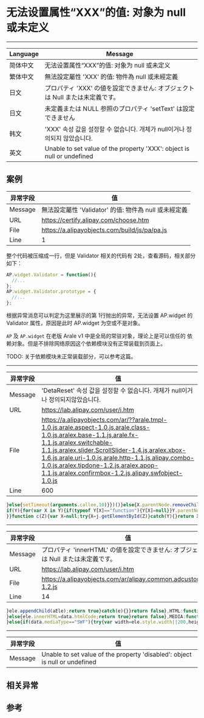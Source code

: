 
# 无法设置属性“XXX”的值: 对象为 null 或未定义

----

| Language | Message                                                                       |
|----------|-------------------------------------------------------------------------------|
| 简体中文 | 无法设置属性“XXX”的值: 对象为 null 或未定义                                 |
| 繁体中文 | 無法設定屬性 'XXX' 的值: 物件為 null 或未經定義                               |
| 日文     | プロパティ 'XXX' の値を設定できません: オブジェクトは Null または未定義です。 |
| 日文     | 未定義または NULL 参照のプロパティ 'setText' は設定できません                 |
| 韩文     | 'XXX' 속성 값을 설정할 수 없습니다. 개체가 null이거나 정의되지 않았습니다.    |
| 英文     | Unable to set value of the property 'XXX': object is null or undefined        |

## 案例

| 异常字段 | 值                                                    |
|----------|-------------------------------------------------------|
| Message  | 無法設定屬性 'Validator' 的值: 物件為 null 或未經定義 |
| URL      | https://certify.alipay.com/choose.htm                 |
| File     | https://a.alipayobjects.com/build/js/pa/pa.js         |
| Line     | 1                                                     |

整个代码被压缩成一行，但是 Validator 相关的代码有 2处，查看源码，相关部分如下：

```javascript
AP.widget.Validator = function(){
  //...
};
AP.widget.Validator.prototype = {
  //...
};
```

根据异常消息可以判定为这里展示的第 1行抛出的异常，无法设置 AP.widget 的
Validator 属性，原因是此时 AP.widget 为空或不是对象。

`AP` 及 `AP.widget` 在老版 Arale v1 中是全局的常驻对象，理论上是可以信任的
依赖对象。但是不排除网络原因这个依赖模块没有正常装载到页面上。

TODO: 关于依赖模块未正常装载部分，可以参考这篇。

----

| 异常字段 | 值                                                                                                                                                                                                                                                                                                                                                          |
|----------|-------------------------------------------------------------------------------------------------------------------------------------------------------------------------------------------------------------------------------------------------------------------------------------------------------------------------------------------------------------|
| Message  | 'DetaReset' 속성 값을 설정할 수 없습니다. 개체가 null이거나 정의되지않았습니다.                                                                                                                                                                                                                                                                             |
| URL      | https://lab.alipay.com/user/i.htm                                                                                                                                                                                                                                                                                                                           |
| File     | https://a.alipayobjects.com/ar/??arale.tmpl-1.0.js,arale.aspect-1.0.js,arale.class-1.0.js,aralex.base-1.1.js,arale.fx-1.1.js,aralex.switchable-1.1.js,aralex.slider.ScrollSlider-1.4.js,aralex.xbox-1.6.js,arale.uri-1.0.js,arale.http-1.1.js,alipay.combo-1.0.js,aralex.tipdone-1.2.js,aralex.apop-1.1.js,aralex.confirmbox-1.2.js,alipay.swfobject-1.0.js |
| Line     | 600                                                                                                                                                                                                                                                                                                                                                         |

<!-- start-line=599; -->
```javascript
}else{setTimeout(arguments.callee,10)}})()}else{X.parentNode.removeChild(X)}}}function b(Z){var Y=c(Z);
if(Y){for(var X in Y){if(typeof Y[X]=="function"){Y[X]=null}}Y.parentNode.removeChild(Y)
}}function c(Z){var X=null;try{X=j.getElementById(Z)}catch(Y){}return X}function C(X){return j.createElement(X)
```


----

| 异常字段 | 值                                                                                  |
|----------|-------------------------------------------------------------------------------------|
| Message  | プロパティ 'innerHTML' の値を設定できません: オブジェクトは Null または未定義です。 |
| URL      | https://lab.alipay.com/user/i.htm                                                   |
| File     | https://a.alipayobjects.com/ar/alipay.common.adcustomize-1.2.js                     |
| Line     | 14                                                                                  |

<!-- start-line=13; -->
```javascript
}ele.appendChild(aEle);return true}catch(e){}}return false},HTML:function(data,ele){if(!data.htmlCode){ele.style.display="none"
}else{ele.innerHTML=data.htmlCode;return true}return false},MEDIA:function(data,ele){if(!data.mediaURL||data.mediaURL=="null"){ele.style.display="none"
}else{if(data.mediaType=="SWF"){try{var width=ele.style.width||200,height=ele.style.height||100;
```


----

| 异常字段 | 值                                                                          |
|----------|-----------------------------------------------------------------------------|
| Message  | Unable to set value of the property 'disabled': object is null or undefined |

## 相关异常


## 参考
